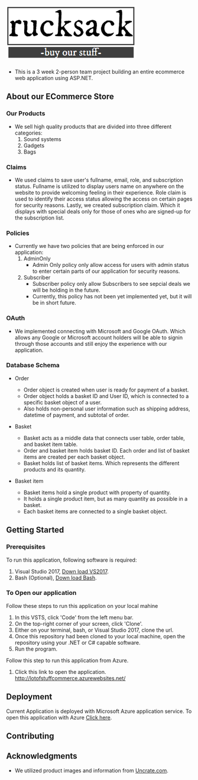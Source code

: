 # ![rucksack](./EcommerceStore/EcommerceStore/wwwroot/images/rucksack_logo.PNG)
- This is a 3 week 2-person team project building an entire ecommerce web application using ASP.NET.

## About our ECommerce Store

### Our Products
- We sell high quality products that are divided into three different categories:
    1. Sound systems
    2. Gadgets
    3. Bags

### Claims
- We used claims to save user's fullname, email, role, and subscription status. 
Fullname is utilized to display users name on anywhere on the website to provide welcoming feeling in 
their experience. 
Role claim is used to identify their access status allowing the access on certain pages for security reasons.
Lastly, we created subscription claim. Which it displays with special deals only for those of ones who are 
signed-up for the subscription list.

### Policies
- Currently we have two policies that are being enforced in our application:
    1. AdminOnly
        - Admin Only policy only allow access for users with admin status to enter certain parts of our application for security reasons.
    2. Subscriber
        - Subscriber policy only allow Subscribers to see sepcial deals we will be holding in the future.
        - Currently, this policy has not been yet implemented yet, but it will be in short future.

### OAuth
- We implemented connecting with Microsoft and Google OAuth. Which allows any Google or Microsoft account
holders will be able to signin through those accounts and still enjoy the experience with our application.

### Database Schema
- Order
    - Order object is created when user is ready for payment of a basket.
    - Order object holds a basket ID and User ID, which is connected to a specific basket object of a user.
    - Also holds non-personal user information such as shipping address, datetime of payment, and subtotal of order. 

- Basket
    - Basket acts as a middle data that connects user table, order table, and basket item table.
    - Order and basket item holds basket ID. Each order and list of basket items are created per each basket object.
    - Basket holds list of basket items. Which represents the different products and its quantity.

- Basket item
    - Basket items hold a single product with property of quantity.
    - It holds a single product item, but as many quantity as possible in a basket.
    - Each basket items are connected to a single basket object.



## Getting Started

### Prerequisites

To run this application, following software is required:
1. Visual Studio 2017, [Down load VS2017](https://visualstudio.microsoft.com/downloads/).
2. Bash (Optional), [Down load Bash](https://git-scm.com/downloads).

### To Open our application
Follow these steps to run this application on your local mahine
1. In this VSTS, click 'Code' from the left menu bar.
2. On the top-right corner of your screen, click 'Clone'.
3. Either on your terminal, bash, or Visual Studio 2017, clone the url.
4. Once this repository had been cloned to your local machine, open the repository using your .NET or C# capable software.
5. Run the program.

Follow this step to run this application from Azure.
1. Click this link to open the application. http://lotofstuffcommerce.azurewebsites.net/


## Deployment

Current Application is deployed with Microsoft Azure application service. To open this application
with Azure [Click here](http://lotofstuffcommerce.azurewebsites.net/).


## Contributing


## Acknowledgments

* We utilized product images and information from [Uncrate.com](https://uncrate.com/).

